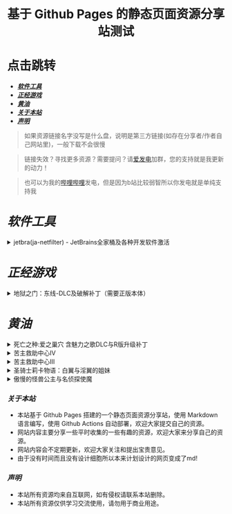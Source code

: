 
<div align="center">
  <h1> 基于 Github Pages 的静态页面资源分享站测试 </h1>
</div>

# 点击跳转

- [***软件工具***](#软件工具)
- [***正经游戏***](#正经游戏)
- [***黄油***](#黄油)
- [***关于本站***](#关于本站)
- [***声明***](#声明)

> 如果资源链接名字没写是什么盘，说明是第三方链接(如存在分享者/作者自己网站里)，一般下载不会很慢

> 链接失效？寻找更多资源？需要提问？请[爱发电](https://afdian.com/a/MsLGXC)加群，您的支持就是我更新的动力！

> 也可以为我的[哔哩哔哩](https://space.bilibili.com/36166672)发电，但是因为b站比较弱智所以你发电就是单纯支持我

# ***软件工具***

<details>
  <summary>jetbra(ja-netfilter) - JetBrains全家桶及各种开发软件激活</summary>

  - [x] ***资源版本***：*240701?2022.2.0*
  - [x] ***资源链接***：*[jetbra在线状态](https://3.jetbra.in)*
  - [x] ***资源链接***：*[在线获取组织激活码](https://hardbin.com/ipfs/bafybeih65no5dklpqfe346wyeiak6wzemv5d7z2ya7nssdgwdz4xrmdu6i)*
  - [x] ***资源链接***：*[jetbra.zip](https://hardbin.com/ipfs/bafybeih65no5dklpqfe346wyeiak6wzemv5d7z2ya7nssdgwdz4xrmdu6i/files/jetbra-8f6785eac5e6e7e8b20e6174dd28bb19d8da7550.zip)*
  - [ ] ***下载密码***：*无*
  - [ ] ***解压密码***：*无*
  - [x] ***最后测试***：*2024/7/7*
  - [x] ***最后状态***：*可用*
  <br><br>
  - [x] ***资源简介***：

      *jetbra(ja-netfilter)是JetBrains全家桶的激活工具，可以激活JetBrains全家桶的各种开发软件，包括IntelliJ IDEA、PyCharm、GoLand、DataGrip、PhpStorm、WebStorm、RubyMine、Rider、AppCode、CLion、ReSharper、DataSpell、MPS、Android Studio等。*

  - [x] ***使用方法***：*使用jetbra中的scrpit文件夹下的vbs脚本，执行完毕后启动任意jetbrains全家桶软件并输入激活码*
  - [x] ***资源类型***：*软件工具*
  - [x] ***资源大小***：*<168KB*

</details>

# ***正经游戏***

<details>
  <summary>地狱之门：东线-DLC及破解补丁（需要正版本体）</summary>

  - [x] ***资源版本***：*解放*
  - [x] ***资源链接***：*[123云盘/地狱之门：东线-DLC及破解补丁](https://www.123pan.com/s/PZP5Vv-xFa7.html)*
  - [ ] ***下载密码***：*无*
  - [ ] ***解压密码***：*无*
  - [x] ***最后测试***：*2024/8/2*
  - [x] ***最后状态***：*可用*
  <br><br>
  - [x] ***资源简介***：

      *由于网上只有完整盗版本体而没有纯dlc文件，加之dlc文件并不跟随基础游戏下载，破解补丁只能解锁地图兵种而不能游玩需要dlcpak文件的dlc战役*
      *导致想要在正版使用盗版dlc补丁必须下载几十个g的完整盗版游戏*
      *所以我自己下载并分离了最新的dlc文件，不需要浪费时间用每秒几百kb的网速去下载国外的完整游戏种子*
      *破解补丁也支持联机和成就解锁！也支持多人合作和合作战役的成就解锁！*

  - [x] ***使用方法***：*破解补丁解压至Call to Arms - Gates of Hell\binaries\x64目录下，pak文件解压至Call to Arms - Gates of Hell\resource下，启动游戏即可*
  - [x] ***资源类型***：*正经游戏*
  - [x] ***资源大小***：*<9GB*

</details>

# ***黄油***

<details>
  <summary>死亡之种:爱之巢穴 含魅力之歌DLC与R版升级补丁</summary>

  - [x] ***资源版本***：*v230425*
  - [x] ***资源链接***：*[123云盘/Seed.of.the.Dead.Sweet.Home.v2.103-76701](https://www.123pan.com/s/kMq3Td-unE7d.html)*
  - [x] ***资源链接***：*[SoD_SH_Patch_2.103R.zip](https://www.mediafire.com/file/m394m00set28ffr/SoD_SH_Patch_2.103R.zip/file)*
  - [ ] ***下载密码***：*无*
  - [ ] ***解压密码***：*无*
  - [x] ***最后测试***：*2024/8/17* 
  - [x] ***最后状态***：*可用*
  <br><br>
  - [x] ***资源简介***：
  
      *为了守护那个可爱的女孩子，把可恨的怪物杀掉！在化为地狱的这个世界上，建立起和女主角们的爱之巢穴（Sweet Home）吧！可以同时享受暴力满载的僵尸FPS，和与女孩子们的温馨的恩爱调情生活的世界末日后僵尸FPS美少女游戏！*

  - [x] ***使用方法***：*下载并解压，点击exe文件运行游戏。游戏本体为steam阉割版，需要下载第二个链接的补丁并安装即为完整版本。*
  - [x] ***资源类型***：*黄油*
  - [x] ***资源大小***：*~20GB*

</details>
<details>
  <summary>苦主救助中心Ⅳ</summary>

  - [x] ***资源版本***：*v0.01.1 测试版*
  - [x] ***资源链接***：*[K-0202.7z](https://kooink.top/wp-content/uploads/2024/04/K-0202.7z)*
  - [ ] ***下载密码***：*无*
  - [x] ***解压密码***：*快意库-kooink.com*
  - [x] ***最后测试***：*2024/7/8*
  - [x] ***最后状态***：*可用*
  <br><br>
  - [x] ***资源简介***：
  
      *这是一个恶搞剧情解谜游戏，点击对话推进剧情，游戏中设置许多解谜关卡，可以通过探索寻找道具，根据游戏提示物品解开谜题。*

      *游戏延续苦主救助中心3的游戏设定和玩法。*

      *新游戏的故事讲述主角张吉继续未委托人寻找关键道具手机的故事。游戏具有多条主线，而所有的主线都汇聚于手机这条主线上线，接下来所有的角色又会产生什么样新的羁绊呢？主角又会如何解决这些问题，以及这一次又是谁在背后捣鬼呢？敬请期待！*
  
      *游戏采用动态漫画的演出方式，画面丰富，玩法简单，配合小游戏解谜玩法，整体故事剧情诙谐幽默，包含许多时下流行热梗，如果你熟知网络文化将会更喜欢这个系列的作品。*

  - [x] ***使用方法***：*下载并解压，点击exe文件运行游戏*
  - [x] ***资源类型***：*黄油*
  - [x] ***资源大小***：*<1.22GB*

</details>

<details>
  <summary>苦主救助中心III</summary>

  - [x] ***资源版本***：*v230425*
  - [x] ***资源链接1***：*[百度网盘/KUZ.exe](https://pan.baidu.com/share/init?surl=m_uH2OfwP-shWMG2m_9QEg)*
  - [x] ***下载密码***：*t6t9*
  - [x] ***解压密码***：*laoquzhang.com*
  - [ ] ***最后测试***：*无*
  - [ ] ***最后状态***：*未知*
  <br><br>
  - [x] ***资源版本***：*v230425*
  - [x] ***资源链接2***：*[苦主救助中心3v230425.7z](https://cdn2.koyso.com/%E8%8B%A6%E4%B8%BB%E6%95%91%E5%8A%A9%E4%B8%AD%E5%BF%833v230425.7z?verify=1720460056-cE0b%2F1tcTYyzSoGCsDjgsbxqghS3GI3ccnVtG6%2BgtNs%3D)*
  - [ ] ***下载密码***：*无*
  - [ ] ***解压密码***：*无*
  - [ ] ***最后测试***：*无*
  - [ ] ***最后状态***：*未知*
  <br><br>
  - [x] ***资源简介***：

      *請注意！本遊戲很苦，包含強烈NTR情節，純愛戰士慎入！*
      *本遊戲涉及魅黑嘲諷及惩罚结局，不喜歡黑人元素的战士慎入！慎入！*

      *這是一款，互動敘事類型遊戲，全情節畫面和配音使人身臨其境享受苦主和黃毛的快樂與痛苦。*

      *本作品，在主線上講述了部分張吉成立”救助中心“之前的故事。張吉本是普通的打工族，但是突遭橫禍，唯一親人因為工廠事故喪生。之後又被迫失業，無良老闆事故推責，遭到電信詐騙等等一系列不公對待和打擊之後，被抓入獄。在人生跌入低谷時，遇上了父親生前唯一遺物，一隻會說話的兔子，從此開啟了搞怪的“苦主救助”工作。*

      *本次”救助中心“的客戶是一名拿著5億資金白手起家，一步步做到身家過億的成功人士。但是實業上的‘成功’卻無法彌補感性上的缺失。在親情和愛情之間，上演了一幕幕慘綠的人生大戲。在愛情和財富甚至人格都失去的情況下，無奈找到“苦主救助中心”，這一次張吉又會怎樣解決這場鬧劇呢？這背後的牛頭人到底是誰？*

  - [ ] ***使用方法***：*未知*
  - [x] ***资源类型***：*黄油*
  - [x] ***资源大小***：*<832.7MB*

</details>

<details>
  <summary>圣骑士莉卡物语：白翼与淫翼的姐妹</summary>

  - [x] ***资源版本***：*v1.3.2*
  - [x] ***资源链接***：*[夸克网盘/HolyKnightRicca_v132zh.7z](https://pan.quark.cn/s/a1d4b56897ef)*
  - [ ] ***下载密码***：*ZuXt*
  - [ ] ***解压密码***：*无*
  - [x] ***最后测试***：*2024/7/10*
  - [x] ***最后状态***：*可用*
  <br><br>
  - [x] ***资源简介***：

      *照耀着地上生者的神圣阳光*
      *当那光芒愈发强烈*
      *当那光辉愈发耀眼*
      *那影子也会更浓……*
      *那光也落得更深……*
      *被神选中和妹妹成为♯♯的姐姐*
      *这是一个被淫靡所粉饰的孤独姐妹的童话……*
      *被授予了变身伪圣骑士的力量的妹妹莉卡*
      *为了寻找被带走的姐姐米莉亚而出发*
      *用丰富多彩的战斗来*
      *消灭阻止圣骑士去路的强大魔物们*

  - [x] ***使用方法***：*下载并解压，点击exe文件运行游戏*
  - [x] ***资源类型***：*黄油*
  - [x] ***资源大小***：*<3.31GB*

</details>

<details>
  <summary>傲慢的怪兽公主与名侦探使魔</summary>


  - [x] ***资源版本***：*v1.05*
  - [x] ***资源链接***：*[百度网盘/K-0168.7z](https://pan.baidu.com/s/1ceWzKxGbLKG9Wu6P8HNedA)*
  - [x] ***下载密码***：*hrq7*
  - [x] ***解压密码***：*快意库-kooink.com*
  - [ ] ***最后测试***：*无*
  - [ ] ***最后状态***：*未知*
  <br><br>
  - [x] ***资源简介***：

      *成为怪兽公主的奴隶过着同居生活！丰富有趣的时间管理恋爱养成游戏*
      *前略，这是一个关于被外星人绑架，离乡背井来到异星球的故事－－－*
      *一名地球上普通的私家侦探，简称「名侦探」，遇到了前所未有的大委托。*
      *委托内容竟然是…到外星球担任谜之美少女「黛奴」的宠物！*
      *虽然外表是位金发美少女，然而实则刁蛮任性，视众生为蝼蚁，甚至拥有能召唤强大怪兽军团的神奇能力？！*

      *这位有着毁灭多颗星球前科的黛奴，便是在宇宙间凶名赫赫的「外星暴君」！*
      *伴君如伴虎，在她麾下，主角该如何利用智慧寻求一线生机？*
      *从观赏用宠物起步，要想提升地位的方式竟然是征服星球？！*

      *《怠惰的怪兽公主不想工作》相同世界观续作*
      *日语全语音配音，轻小说式主线，客制化主题曲*
      *活泼生动的动态演出，深入其境的养成互动，丰富多变的纸娃娃更衣系统*
      *比前作更强、体位更多的动态H模式，各具特色的美少女领主们*
      *绘制精美的CG与场景，简单的SLG侵攻要素，时间管理系统*

  - [x] ***使用方法***：*下载并解压，点击exe文件运行游戏*
  - [x] ***资源类型***：*黄油*
  - [x] ***资源大小***：*<1.07GB*

</details>

### ***关于本站***

- 本站基于 Github Pages 搭建的一个静态页面资源分享站，使用 Markdown 语言编写，使用 Github Actions 自动部署，欢迎大家提交自己的资源。
- 网站内容主要分享一些平时收集的一些有趣的资源，欢迎大家来分享自己的资源。
- 网站内容会不定期更新，欢迎大家关注和提出宝贵意见。
- 由于没有时间而且没有设计细胞所以本来计划设计的网页变成了md!

### ***声明***

- 本站所有资源均来自互联网，如有侵权请联系本站删除。
- 本站所有资源仅供学习交流使用，请勿用于商业用途。
